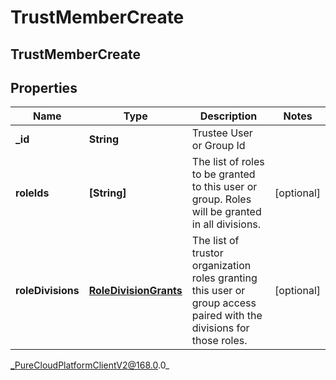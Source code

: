 # TrustMemberCreate

## TrustMemberCreate

## Properties

|Name | Type | Description | Notes|
|------------ | ------------- | ------------- | -------------|
| **_id** | **String** | Trustee User or Group Id | |
| **roleIds** | **[String]** | The list of roles to be granted to this user or group. Roles will be granted in all divisions. | [optional] |
| **roleDivisions** | [**RoleDivisionGrants**](RoleDivisionGrants) | The list of trustor organization roles granting this user or group access paired with the divisions for those roles. | [optional] |



_PureCloudPlatformClientV2@168.0.0_
